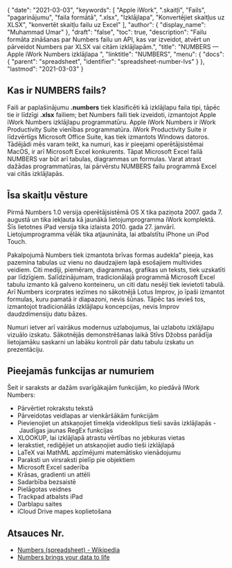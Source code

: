 {
  "date": "2021-03-03",
  "keywords": [
"Apple iWork",
".skaitļi",
"Fails",
"pagarinājumu",
"faila formātā",
".xlsx",
"Izklājlapa",
"Konvertējiet skaitļus uz XLSX",
"konvertēt skaitļu failu uz Excel"
],
  "author": {
    "display_name": "Muhammad Umar"
},
  "draft": "false",
  "toc": true,
  "description": "Failu formāta zināšanas par Numbers failu un API, kas var izveidot, atvērt un pārveidot Numbers par XLSX vai citām izklājlapām.",
  "title": "NUMBERS — Apple iWork Numbers izklājlapa ",
  "linktitle": "NUMBERS",
  "menu": {
    "docs": {
      "parent": "spreadsheet",
      "identifier": "spreadsheet-number-lvs"
}
},
  "lastmod": "2021-03-03"
}

## Kas ir NUMBERS fails? ##

Faili ar paplašinājumu **.numbers** tiek klasificēti kā izklājlapu faila tipi, tāpēc tie ir līdzīgi **.xlsx** failiem; bet Numbers faili tiek izveidoti, izmantojot Apple iWork Numbers izklājlapu programmatūru. Apple iWork Numbers ir iWork Productivity Suite vienības programmatūra. iWork Productivity Suite ir līdzvērtīgs Microsoft Office Suite, kas tiek izmantots Windows datoros. Tādējādi mēs varam teikt, ka numuri, kas ir pieejami operētājsistēmai MacOS, ir arī Microsoft Excel konkurents. Tāpat Microsoft Excel failā NUMBERS var būt arī tabulas, diagrammas un formulas. Varat atrast dažādas programmatūras, lai pārvērstu NUMBERS failu programmā Excel vai citās izklājlapās.


## Īsa skaitļu vēsture ##

Pirmā Numbers 1.0 versija operētājsistēmā OS X tika paziņota 2007. gada 7. augustā un tika iekļauta kā jaunākā lietojumprogramma iWork komplektā. Šīs lietotnes iPad versija tika izlaista 2010. gada 27. janvārī. Lietojumprogramma vēlāk tika atjaunināta, lai atbalstītu iPhone un iPod Touch.

Pakalpojumā Numbers tiek izmantota brīvas formas audekla” pieeja, kas pazemina tabulas uz vienu no daudzajiem lapā esošajiem multivides veidiem. Citi mediji, piemēram, diagrammas, grafikas un teksts, tiek uzskatīti par līdzīgiem. Salīdzinājumam, tradicionālajā programmā Microsoft Excel tabulu izmanto kā galveno konteineru, un citi datu nesēji tiek ievietoti tabulā. Arī Numbers icorprates iezīmes no sākotnējā Lotus Improv, jo īpaši izmantot formulas, kuru pamatā ir diapazoni, nevis šūnas. Tāpēc tas ievieš tos, izmantojot tradicionālās izklājlapu koncepcijas, nevis Improv daudzdimensiju datu bāzes.

Numuri ietver arī vairākus modernus uzlabojumus, lai uzlabotu izklājlapu vizuālo izskatu. Sākotnējās demonstrēšanas laikā Stīvs Džobss parādīja lietojamāku saskarni un labāku kontroli pār datu tabulu izskatu un prezentāciju.

## Pieejamās funkcijas ar numuriem ##
Šeit ir saraksts ar dažām svarīgākajām funkcijām, ko piedāvā IWork Numbers:

- Pārvērtiet rokrakstu tekstā
- Pārveidotas veidlapas ar vienkāršākām funkcijām
- Pievienojiet un atskaņojiet tīmekļa videoklipus tieši savās izklājlapās
- Jaudīgas jaunas RegEx funkcijas
- XLOOKUP, lai izklājlapā atrastu vērtības no jebkuras vietas
- Ierakstiet, rediģējiet un atskaņojiet audio tieši izklājlapā
- LaTeX vai MathML apzīmējumi matemātisko vienādojumu
- Paraksti un virsraksti pielīp pie objektiem
- Microsoft Excel saderība
- Krāsas, gradienti un attēli
- Sadarbība bezsaistē
- Pielāgotas veidnes
- Trackpad atbalsts iPad
- Darblapu saites
- iCloud Drive mapes koplietošana


## Atsauces Nr.
* [Numbers (spreadsheet) - Wikipedia](https://en.wikipedia.org/wiki/Numbers_(spreadsheet))
* [Numbers brings your data to life](https://www.apple.com/numbers/)
